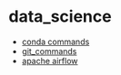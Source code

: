 # data_science
* [conda commands](https://github.com/SHRIDHARKN/data_science/blob/main/conda_envs.md)<br>
* [git_commands](https://github.com/SHRIDHARKN/data_science/blob/main/git_cmds/git_commands.md)<br>
* [apache airflow](https://github.com/SHRIDHARKN/data_science/blob/main/apache_airflow/apache_airflow_readme.md)
